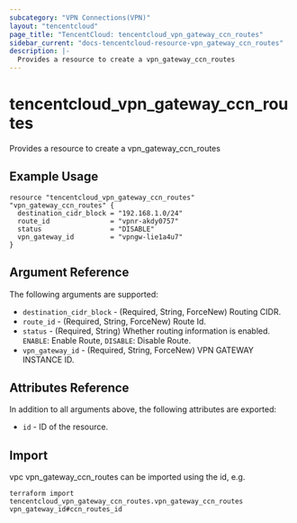 ```yaml
---
subcategory: "VPN Connections(VPN)"
layout: "tencentcloud"
page_title: "TencentCloud: tencentcloud_vpn_gateway_ccn_routes"
sidebar_current: "docs-tencentcloud-resource-vpn_gateway_ccn_routes"
description: |-
  Provides a resource to create a vpn_gateway_ccn_routes
---
```


# tencentcloud_vpn_gateway_ccn_routes

Provides a resource to create a vpn_gateway_ccn_routes

## Example Usage

```hcl
resource "tencentcloud_vpn_gateway_ccn_routes" "vpn_gateway_ccn_routes" {
  destination_cidr_block = "192.168.1.0/24"
  route_id               = "vpnr-akdy0757"
  status                 = "DISABLE"
  vpn_gateway_id         = "vpngw-lie1a4u7"
}
```

## Argument Reference

The following arguments are supported:

* `destination_cidr_block` - (Required, String, ForceNew) Routing CIDR.
* `route_id` - (Required, String, ForceNew) Route Id.
* `status` - (Required, String) Whether routing information is enabled. `ENABLE`: Enable Route, `DISABLE`: Disable Route.
* `vpn_gateway_id` - (Required, String, ForceNew) VPN GATEWAY INSTANCE ID.

## Attributes Reference

In addition to all arguments above, the following attributes are exported:

* `id` - ID of the resource.



## Import

vpc vpn_gateway_ccn_routes can be imported using the id, e.g.

```
terraform import tencentcloud_vpn_gateway_ccn_routes.vpn_gateway_ccn_routes vpn_gateway_id#ccn_routes_id
```

